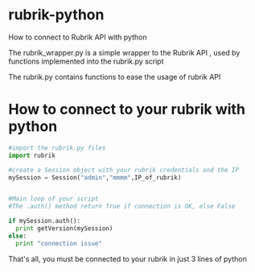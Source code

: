 # rubrik-python
How to connect to Rubrik API with python

The rubrik_wrapper.py is a simple wrapper to the Rubrik API , used by functions implemented into the rubrik.py script

The rubrik.py contains functions to ease the usage of rubrik API 


# How to connect to your rubrik with python


``` python
#import the rubrik.py files
import rubrik

#create a Session object with your rubrik credentials and the IP
mySession = Session("admin","mmmm",IP_of_rubrik)


#Main loop of your script
#The .auth() method return True if connection is OK, else False

if mySession.auth():
  print getVersion(mySession)
else:
  print "connection issue"


``` 
That's all, you must be connected to your rubrik in just 3 lines of python 



